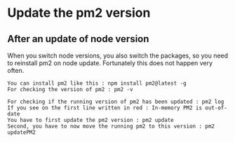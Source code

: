 # Update the pm2 version

## After an update of node version

When you switch node versions, you also switch the packages, so you need to reinstall pm2 on node update. Fortunately this does not happen very often.

```
You can install pm2 like this : npm install pm2@latest -g
For checking the version of pm2 : pm2 -v

For checking if the running version of pm2 has been updated : pm2 log
If you see on the first line written in red : In-memory PM2 is out-of-date
You have to first update the pm2 version : pm2 update
Second, you have to now move the running pm2 to this version : pm2 updatePM2

```